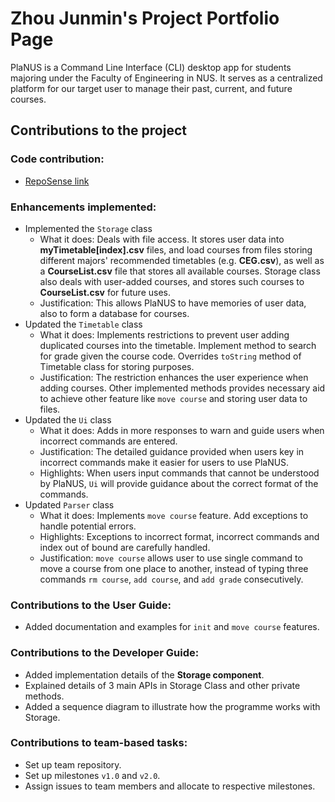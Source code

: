 # Zhou Junmin's Project Portfolio Page

PlaNUS is a Command Line Interface (CLI) desktop app for students majoring under the Faculty of Engineering in NUS.
It serves as a centralized platform for our target user to manage their past, current, and future courses.

## Contributions to the project

### Code contribution:
- [RepoSense link](https://nus-cs2113-ay2324s2.github.io/tp-dashboard/?search=ZhouJunmin&breakdown=true&sort=groupTitle%20dsc&sortWithin=title&since=2024-02-23&timeframe=commit&mergegroup=&groupSelect=groupByRepos&checkedFileTypes=docs~functional-code~test-code~other&tabOpen=true&tabType=authorship&tabAuthor=ZhouJunmin&tabRepo=AY2324S2-CS2113-W12-1%2Ftp%5Bmaster%5D&authorshipIsMergeGroup=false&authorshipFileTypes=docs~functional-code~test-code&authorshipIsBinaryFileTypeChecked=false&authorshipIsIgnoredFilesChecked=false)

### Enhancements implemented:
- Implemented the `Storage` class
  - What it does: Deals with file access. It stores user data into __myTimetable[index].csv__ files, and load courses from 
    files storing different majors' recommended timetables (e.g. __CEG.csv__), 
    as well as a __CourseList.csv__ file that stores all available courses.
    Storage class also deals with user-added courses, and stores such courses to __CourseList.csv__ for future uses.
  - Justification: This allows PlaNUS to have memories of user data, also to form a database for courses.
- Updated the `Timetable` class
  - What it does: Implements restrictions to prevent user adding duplicated courses into the timetable. Implement method 
    to search for grade given the course code. Overrides `toString` method of Timetable class for storing purposes.
  - Justification: The restriction enhances the user experience when adding courses. Other implemented methods provides 
    necessary aid to achieve other feature like `move course` and storing user data to files.
- Updated the `Ui` class
  - What it does: Adds in more responses to warn and guide users when incorrect commands are entered.
  - Justification: The detailed guidance provided when users key in incorrect commands make it easier for users to
    use PlaNUS.
  - Highlights: When users input commands that cannot be understood by PlaNUS, `Ui` will provide guidance about
    the correct format of the commands.
- Updated `Parser` class
  - What it does: Implements `move course` feature. Add exceptions to handle potential errors.
  - Highlights: Exceptions to incorrect format, incorrect commands and index out of bound are carefully handled.
  - Justification: `move course` allows user to use single command to move a course from one place to another, 
  instead of typing three commands `rm course`, `add course`, and `add grade` consecutively.

### Contributions to the User Guide:
- Added documentation and examples for `init` and `move course` features.

### Contributions to the Developer Guide:
- Added implementation details of the __Storage component__.
- Explained details of 3 main APIs in Storage Class and other private methods.
- Added a sequence diagram to illustrate how the programme works with Storage.

### Contributions to team-based tasks:
- Set up team repository.
- Set up milestones `v1.0` and `v2.0`.
- Assign issues to team members and allocate to respective milestones.

